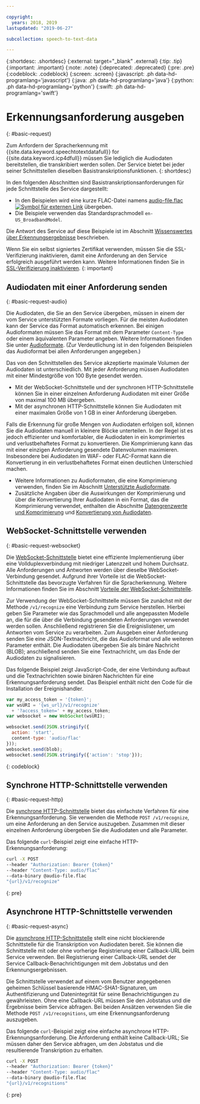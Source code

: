 ```yaml
---

copyright:
  years: 2018, 2019
lastupdated: "2019-06-27"

subcollection: speech-to-text-data

---
```


{:shortdesc: .shortdesc}
{:external: target="_blank" .external}
{:tip: .tip}
{:important: .important}
{:note: .note}
{:deprecated: .deprecated}
{:pre: .pre}
{:codeblock: .codeblock}
{:screen: .screen}
{:javascript: .ph data-hd-programlang='javascript'}
{:java: .ph data-hd-programlang='java'}
{:python: .ph data-hd-programlang='python'}
{:swift: .ph data-hd-programlang='swift'}

# Erkennungsanforderung ausgeben
{: #basic-request}

Zum Anfordern der Spracherkennung mit {{site.data.keyword.speechtotextdatafull}} for {{site.data.keyword.icp4dfull}} müssen Sie lediglich die Audiodaten bereitstellen, die transkribiert werden sollen. Der Service bietet bei jeder seiner Schnittstellen dieselben Basistranskriptionsfunktionen.
{: shortdesc}

In den folgenden Abschnitten sind Basistranskriptionsanforderungen für jede Schnittstelle des Service dargestellt: 

-   In den Beispielen wird eine kurze FLAC-Datei namens <a target="_blank" href="https://watson-developer-cloud.github.io/doc-tutorial-downloads/speech-to-text/audio-file.flac" download="audio-file.flac">audio-file.flac <img src="../../icons/launch-glyph.svg" alt="Symbol für externen Link" title="Symbol für externen Link"></a> übergeben.
-   Die Beispiele verwenden das Standardsprachmodell `en-US_BroadbandModel`.

Die Antwort des Service auf diese Beispiele ist im Abschnitt [Wissenswertes über Erkennungsergebnisse](/docs/services/speech-to-text-data?topic=speech-to-text-data-basic-response) beschrieben.

Wenn Sie ein selbst signiertes Zertifikat verwenden, müssen Sie die SSL-Verifizierung inaktivieren, damit eine Anforderung an den Service erfolgreich ausgeführt werden kann. Weitere Informationen finden Sie in [SSL-Verifizierung inaktivieren](/docs/services/speech-to-text-data?topic=speech-to-text-data-making-requests#SSLverification).
{: important}

## Audiodaten mit einer Anforderung senden
{: #basic-request-audio}

Die Audiodaten, die Sie an den Service übergeben, müssen in einem der vom Service unterstützten Formate vorliegen. Für die meisten Audiodaten kann der Service das Format automatisch erkennen. Bei einigen Audioformaten müssen Sie das Format mit dem Parameter `Content-Type` oder einem äquivalenten Parameter angeben. Weitere Informationen finden Sie unter [Audioformate](/docs/services/speech-to-text-data?topic=speech-to-text-data-audio-formats). (Zur Verdeutlichung ist in den folgenden Beispielen das Audioformat bei allen Anforderungen angegeben.)

Das von den Schnittstellen des Service akzeptierte maximale Volumen der Audiodaten ist unterschiedlich. Mit jeder Anforderung müssen Audiodaten mit einer Mindestgröße von 100 Byte gesendet werden.

-   Mit der WebSocket-Schnittstelle und der synchronen HTTP-Schnittstelle können Sie in einer einzelnen Anforderung Audiodaten mit einer Größe von maximal 100 MB übergeben.
-   Mit der asynchronen HTTP-Schnittstelle können Sie Audiodaten mit einer maximalen Größe von 1 GB in einer Anforderung übergeben. 

Falls die Erkennung für große Mengen von Audiodaten erfolgen soll, können Sie die Audiodaten manuell in kleinere Blöcke unterteilen. In der Regel ist es jedoch effizienter und komfortabler, die Audiodaten in ein komprimiertes und verlustbehaftetes Format zu konvertieren. Die Komprimierung kann das mit einer einzigen Anforderung gesendete Datenvolumen maximieren. Insbesondere bei Audiodaten im WAF- oder FLAC-Format kann die Konvertierung in ein verlustbehaftetes Format einen deutlichen Unterschied machen.

-   Weitere Informationen zu Audioformaten, die eine Komprimierung verwenden, finden Sie im Abschnitt [Unterstützte Audioformate](/docs/services/speech-to-text-data?topic=speech-to-text-data-audio-formats#formats).
-   Zusätzliche Angaben über die Auswirkungen der Komprimierung und über die Konvertierung Ihrer Audiodaten in ein Format, das die Komprimierung verwendet, enthalten die Abschnitte [Datengrenzwerte und Komprimierung](/docs/services/speech-to-text-data?topic=speech-to-text-data-audio-formats#limits) und  [Konvertierung von Audiodaten](/docs/services/speech-to-text-data?topic=speech-to-text-data-audio-formats#conversion).

## WebSocket-Schnittstelle verwenden
{: #basic-request-websocket}

Die [WebSocket-Schnittstelle](/docs/services/speech-to-text-data?topic=speech-to-text-data-websockets) bietet eine effiziente Implementierung über eine Vollduplexverbindung mit niedriger Latenzzeit und hohem Durchsatz. Alle Anforderungen und Antworten werden über dieselbe WebSocket-Verbindung gesendet. Aufgrund ihrer Vorteile ist die WebSocket-Schnittstelle das bevorzugte Verfahren für die Spracherkennung. Weitere Informationen finden Sie im Abschnitt [Vorteile der WebSocket-Schnittstelle](/docs/services/speech-to-text-data?topic=speech-to-text-data-developerOverview#advantages).

Zur Verwendung der WebSocket-Schnittstelle müssen Sie zunächst mit der Methode `/v1/recognize` eine Verbindung zum Service herstellen. Hierbei geben Sie Parameter wie das Sprachmodell und alle angepassten Modelle an, die für die über die Verbindung gesendeten Anforderungen verwendet werden sollen. Anschließend registrieren Sie die Ereignislistener, um Antworten vom Service zu verarbeiten. Zum Ausgeben einer Anforderung senden Sie eine JSON-Textnachricht, die das Audioformat und alle weiteren Parameter enthält. Die Audiodaten übergeben Sie als binäre Nachricht (BLOB); anschließend senden Sie eine Textnachricht, um das Ende der Audiodaten zu signalisieren.

Das folgende Beispiel zeigt JavaScript-Code, der eine Verbindung aufbaut und die Textnachrichten sowie binären Nachrichten für eine Erkennungsanforderung sendet. Das Beispiel enthält nicht den Code für die Installation der Ereignishandler.

```javascript
var my_access_token = '{token}';
var wsURI = '{ws_url}/v1/recognize'
  + '?access_token=' + my_access_token;
var websocket = new WebSocket(wsURI);

websocket.send(JSON.stringify({
  action: 'start',
  content-type: 'audio/flac'
}));
websocket.send(blob);
websocket.send(JSON.stringify({'action': 'stop'}));
```
{: codeblock}

## Synchrone HTTP-Schnittstelle verwenden
{: #basic-request-http}

Die [synchrone HTTP-Schnittstelle](/docs/services/speech-to-text-data?topic=speech-to-text-data-http) bietet das einfachste Verfahren für eine Erkennungsanforderung. Sie verwenden die Methode `POST /v1/recognize`, um eine Anforderung an den Service auszugeben. Zusammen mit dieser einzelnen Anforderung übergeben Sie die Audiodaten und alle Parameter.

Das folgende `curl`-Beispiel zeigt eine einfache HTTP-Erkennungsanforderung:

```bash
curl -X POST
--header "Authorization: Bearer {token}"
--header "Content-Type: audio/flac"
--data-binary @audio-file.flac
"{url}/v1/recognize"
```
{: pre}

## Asynchrone HTTP-Schnittstelle verwenden
{: #basic-request-async}

Die [asynchrone HTTP-Schnittstelle](/docs/services/speech-to-text-data?topic=speech-to-text-data-async) stellt eine nicht blockierende Schnittstelle für die Transkription von Audiodaten bereit. Sie können die Schnittstelle mit oder ohne vorherige Registrierung einer Callback-URL beim Service verwenden. Bei Registrierung einer Callback-URL sendet der Service Callback-Benachrichtigungen mit dem Jobstatus und den Erkennungsergebnissen.

Die Schnittstelle verwendet auf einem vom Benutzer angegebenen geheimen Schlüssel basierende HMAC-SHA1-Signaturen, um Authentifizierung und Datenintegrität für seine Benachrichtigungen zu gewährleisten. Ohne eine Callback-URL müssen Sie den Jobstatus und die Ergebnisse beim Service abfragen. Bei beiden Ansätzen verwenden Sie die Methode `POST /v1/recognitions`, um eine Erkennungsanforderung auszugeben.

Das folgende `curl`-Beispiel zeigt eine einfache asynchrone HTTP-Erkennungsanforderung. Die Anforderung enthält keine Callback-URL; Sie müssen daher den Service abfragen, um den Jobstatus und die resultierende Transkription zu erhalten.

```bash
curl -X POST
--header "Authorization: Bearer {token}"
--header "Content-Type: audio/flac"
--data-binary @audio-file.flac
"{url}/v1/recognitions"
```
{: pre}

